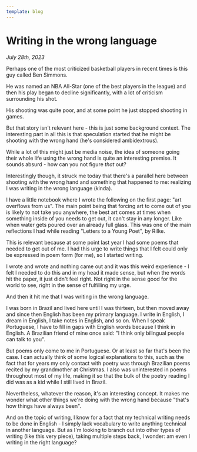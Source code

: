 ```yaml
---
template: blog
---
```


# Writing in the wrong language

_July 28th, 2023_

Perhaps one of the most criticized basketball players in recent times is this guy called Ben Simmons.

He was named an NBA All-Star (one of the best players in the league) and then his play began to decline significantly, with a lot of criticism surrounding his shot.

His shooting was quite poor, and at some point he just stopped shooting in games.

But that story isn't relevant here - this is just some background context. The interesting part in all this is that speculation started that he might be shooting with the wrong hand (he's considered ambidextrous).

While a lot of this might just be media noise, the idea of someone going their whole life using the wrong hand is quite an interesting premise. It sounds absurd - how can you not figure _that_ out?

Interestingly though, it struck me today that there's a parallel here between shooting with the wrong hand and something that happened to me: realizing I was writing in the wrong language (kinda).

I have a little notebook where I wrote the following on the first page: "art overflows from us". The main point being that forcing art to come out of you is likely to not take you anywhere, the best art comes at times when something inside of you needs to get out, it can't stay in any longer. Like when water gets poured over an already full glass. This was one of the main reflections I had while reading "Letters to a Young Poet", by Rilke. 

This is relevant because at some point last year I had some poems that needed to get out of me. I had this urge to write things that I felt could only be expressed in poem form (for me), so I started writing.

I wrote and wrote and nothing came out and it was this weird experience - I felt I needed to do this and in my head it made sense, but when the words hit the paper, it just didn't feel right. Not right in the sense good for the world to see, right in the sense of fulfilling my urge.

And then it hit me that I was writing in the wrong language.

I was born in Brazil and lived here until I was thirteen, but then moved away and since then English has been my primary language. I write in English, I dream in English, I take notes in English, and so on. When I speak Portuguese, I have to fill in gaps with English words because I think in English. A Brazilian friend of mine once said: "I think only bilingual people can talk to you".

But poems only come to me in Portuguese. Or at least so far that's been the case. I can actually think of some logical explanations to this, such as the fact that for years my only contact with poetry was through Brazilian poems recited by my grandmother at Christmas. I also was uninterested in poems throughout most of my life, making it so that the bulk of the poetry reading I did was as a kid while I still lived in Brazil.

Nevertheless, whatever the reason, it's an interesting concept. It makes me wonder what other things we're doing with the wrong hand because "that's how things have always been".

And on the topic of writing, I know for a fact that my technical writing needs to be done in English - I simply lack vocabulary to write anything technical in another language. But as I'm looking to branch out into other types of writing (like this very piece), taking multiple steps back, I wonder: am even I writing in the right language?